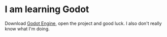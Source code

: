 # I am learning Godot

Download [Godot Engine](https://godotengine.org/), open the project and good luck. I 
also don't really know what I'm doing.
